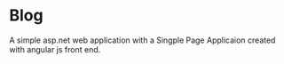 # Blog

A simple asp.net web application with a Singple Page Applicaion created with angular js front end.